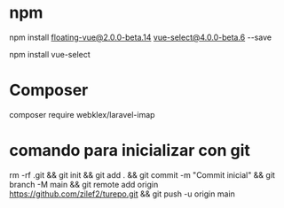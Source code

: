 # npm
npm install floating-vue@2.0.0-beta.14 vue-select@4.0.0-beta.6 --save

npm install vue-select



# Composer
composer require webklex/laravel-imap



# comando para inicializar con git
rm -rf .git && git init && git add . && git commit -m "Commit inicial" && git branch -M main && git remote add origin https://github.com/zilef2/turepo.git && git push -u origin main